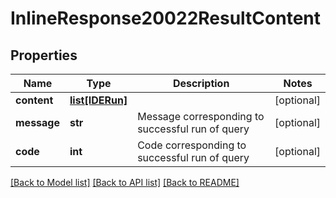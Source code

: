# InlineResponse20022ResultContent

## Properties
Name | Type | Description | Notes
------------ | ------------- | ------------- | -------------
**content** | [**list[IDERun]**](IDERun.md) |  | [optional] 
**message** | **str** | Message corresponding to successful run of query | [optional] 
**code** | **int** | Code corresponding to successful run of query | [optional] 

[[Back to Model list]](../README.md#documentation-for-models) [[Back to API list]](../README.md#documentation-for-api-endpoints) [[Back to README]](../README.md)



